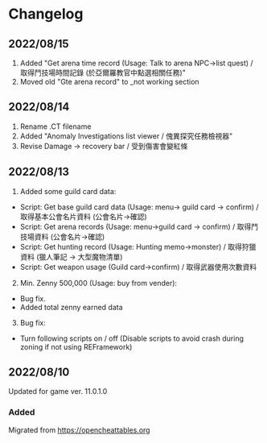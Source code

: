 # Changelog
## 2022/08/15  
1. Added "Get arena time record (Usage: Talk to arena NPC->list quest) / 取得鬥技場時間記錄 (於亞爾羅教官中點選相關任務)"  
2. Moved old "Gte arena record" to \_not working section

## 2022/08/14  
1. Rename .CT filename  
2. Added "Anomaly Investigations list viewer / 傀異探究任務檢視器"  
3. Revise Damage -> recovery bar / 受到傷害會變紅條  

## 2022/08/13  
1. Added some guild card data:  
+ Script: Get base guild card data (Usage: menu-> guild card -> confirm) / 取得基本公會名片資料 (公會名片->確認)  
+ Script: Get arena records (Usage: menu->guild card -> confirm) / 取得鬥技場資料 (公會名片->確認)  
+ Script: Get hunting record (Usage: Hunting memo->monster) / 取得狩獵資料 (獵人筆記 -> 大型魔物清單)  
+ Script: Get weapon usage (Guild card->confirm) / 取得武器使用次數資料  
2. Min. Zenny 500,000 (Usage: buy from vender):  
+ Bug fix.  
+ Added total zenny earned data  
3. Bug fix:
+ Turn following scripts on / off (Disable scripts to avoid crash during zoning if not using REFramework)  

## 2022/08/10  
Updated for game ver. 11.0.1.0  

### Added
Migrated from https://opencheattables.org
